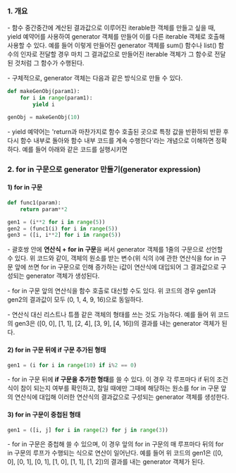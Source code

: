 ### 1. 개요

\- 함수 중간중간에 계산된 결과값으로 이루어진 iterable한 객체를 만들고 싶을 때, yield 예약어를 사용하여 generator 객체를 만들어 이를 다른 iterable 객체로 호출해 사용할 수 있다. 예를 들어 이렇게 만들어진 generator 객체를 sum() 함수나 list() 함수의 인자로 전달할 경우 마치 그 결과값으로 만들어진 iterable 객체가 그 함수로 전달된 것처럼 그 함수가 수행된다.

\- 구체적으로, generator 객체는 다음과 같은 방식으로 만들 수 있다.

```python
def makeGenObj(param1):
    for i in range(param1):
        yield i

genObj = makeGenObj(10)
```

\- yield 예약어는 'return과 마찬가지로 함수 호출된 곳으로 특정 값을 반환하되 반환 후 다시 함수 내부로 돌아와 함수 내부 코드를 계속 수행한다'라는 개념으로 이해하면 정확하다. 예를 들어 아래와 같은 코드를 실행시키면 


### 2. for in 구문으로 generator 만들기(generator expression)

#### 1) for in 구문

```python
def func1(param):
    return param**2

gen1 = (i**2 for i in range(5))
gen2 = (func1(i) for i in range(5))
gen3 = ([i, i**2] for i in range(5))
```

\- 괄호쌍 안에 **연산식 + for in 구문**을 써서 generator 객체를 1줄의 구문으로 선언할 수 있다. 위 코드와 같이, 객체의 원소를 받는 변수(위 식의 i)에 관한 연산식을 for in 구문 앞에 쓰면 for in 구문으로 인해 증가하는 i값이 연산식에 대입되어 그 결과값으로 구성되는 generator 객체가 생성된다.

\- for in 구문 앞의 연산식을 함수 호출로 대신할 수도 있다. 위 코드의 경우 gen1과 gen2의 결과값이 모두 (0, 1, 4, 9, 16)으로 동일하다.

\- 연산식 대신 리스트나 튜플 같은 객체의 형태를 쓰는 것도 가능하다. 예를 들어 위 코드의 gen3은 ([0, 0], [1, 1], [2, 4], [3, 9], [4, 16])의 결과를 내는 generator 객체가 된다.


#### 2) for in 구문 뒤에 if 구문 추가된 형태

```python
gen1 = (i for i in range(10) if i%2 == 0)
```

\- for in 구문 뒤에 **if 구문을 추가한 형태**를 쓸 수 있다. 이 경우 각 루프마다 if 뒤의 조건식이 참이 되는지 여부를 확인하고, 참일 때에만 그때에 해당하는 원소를 for in 구문 앞의 연산식에 대입해 이러한 연산식의 결과값으로 구성되는 generator 객체를 생성한다.


#### 3) for in 구문이 중첩된 형태

```python
gen1 = ([i, j] for i in range(2) for j in range(3))
```

\- for in 구문은 중첩해 쓸 수 있으며, 이 경우 앞의 for in 구문의 매 루프마다 뒤의 for in 구문의 루프가 수행되는 식으로 연산이 일어난다. 예를 들어 위 코드의 gen1은 ([0, 0], [0, 1], [0, 1], [1, 0], [1, 1], [1, 2])의 결과를 내는 generator 객체가 된다.